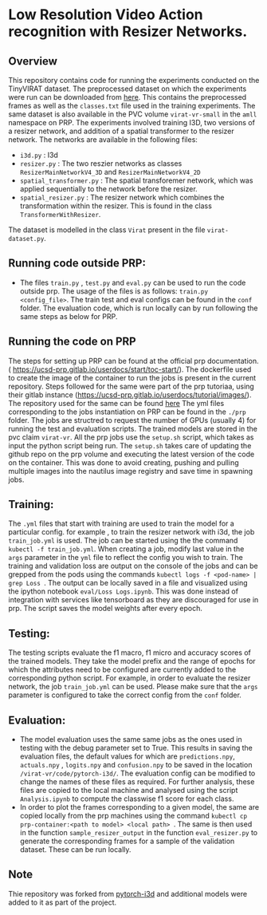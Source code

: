 # Low Resolution Video Action recognition with Resizer Networks. 

## Overview

This repository contains code for running the experiments conducted on the TinyVIRAT dataset. The preprocessed dataset on which the experiments were run can be downloaded from [here](https://drive.google.com/file/d/1ho9kHLapE4WJk9Sodeug7FTm1qWEgiXg/view?usp=sharing). This contains the preprocessed frames as well as the ``classes.txt`` file used in the training experiments. 
The same dataset is also available in the PVC volume ``virat-vr-small`` in the ``amll``  namespace on PRP. 
The experiments involved training I3D, two versions of a resizer network, and addition of a spatial transformer to the resizer network. The networks are available in the following files:
- ``i3d.py`` : I3d
- ``resizer.py`` : The two reszier networks as classes ``ResizerMainNetworkV4_3D`` and ``ResizerMainNetworkV4_2D``
- ``spatial_transformer.py`` : The spatial transforemer network, which was applied sequentially to the network before the resizer. 
- ``spatial_resizer.py`` : The resizer network which combines the transformation within the resizer. This is found in the class ``TransformerWithResizer``. 

The dataset is modelled in the class ``Virat`` present in the file ``virat-dataset.py``. 

## Running code outside PRP:
- The files ``train.py`` , ``test.py`` and ``eval.py`` can be used to run the code outside prp. The usage of the files is as follows: ``train.py <config_file>``. The train test and eval configs can be found in the ``conf`` folder. The evaluation code, which is run locally can by run following the same steps as below for PRP. 

## Running the code on PRP
The steps for setting up PRP can be found at the official prp documentation. (
https://ucsd-prp.gitlab.io/userdocs/start/toc-start/). The dockerfile used to create the image of the container to run the jobs is present in the current repository. Steps followed for the same were part of the prp tutoriaa, using their gitlab instance (https://ucsd-prp.gitlab.io/userdocs/tutorial/images/). The repository used for the same can be found [here](https://gitlab.nautilus.optiputer.net/abhay3010/test-prooject)
The yml files corresponding to the jobs instantiation on PRP can be found in the ``./prp`` folder. The jobs are structred to request the number of GPUs (usually 4) for running the test and evaluation scripts. The trained models are stored in the pvc claim ``virat-vr``. 
All the prp jobs use the ``setup.sh`` script, which takes as input the python script being run. The ``setup.sh`` takes care of updating the github repo on the prp volume and executing the latest version of the code on the container. This was done to avoid creating, pushing and pulling multiple images into the nautilus image registry and save time in spawning jobs. 
## Training:
The ``.yml`` files  that start with training are used to train the model for a particular config. for example , to train the resizer network with i3d, the job ``train_job.yml`` is used. The job can be started using the the command ``kubectl -f train_job.yml``.  When creating a job, modify last value in the ``args`` parameter in the ``yml`` file to reflect the config you wish to train.  The training and validation loss are output on the console of the jobs and can be grepped from the pods using the commands ``kubectl logs -f <pod-name> | grep Loss ``. The output can be locally saved in a file and visualized using the ipython notebook ``eval/Loss Logs.ipynb``. This was done instead of integration with services like tensorboard as they are discouraged for use in prp. The script saves the model weights after every epoch.   
## Testing:
The testing scripts evaluate the f1 macro, f1 micro and accuracy scores of the trained models. They take the model prefix and the range of epochs for which the attributes need to be configured are currently added to the corresponding python script. For example, in order to evaluate the resizer network, the job ``train_job.yml`` can be used. Please make sure that the ``args`` parameter is configured to take the correct config from the ``conf`` folder. 
## Evaluation:
- The model evaluation uses the same same jobs as the ones used in testing with the debug parameter set to True. This results in saving the evaluation files, the default values for which are ``predictions.npy``, ``actuals.npy`` , ``logits.npy`` and ``confusion.npy`` to be saved in the location ``/virat-vr/code/pytorch-i3d/``. The evaluation config can be modified to change the names of these files as required.  For further analysis, these files are copied to the  local machine and analysed using the script ``Analysis.ipynb`` to compute the classwise f1 score for each class. 
- In order to plot the frames corresponding to a given model, the same are copied locally from the prp machines using the command ``kubectl cp prp-container:<path to model> <local path> ``. The same is then used in the function ``sample_resizer_output`` in the function ``eval_resizer.py`` to generate the corresponding frames for a sample of the validation dataset. These can be run locally. 



## Note
Thie repository was forked from [pytorch-i3d](https://github.com/piergiaj/pytorch-i3d) and additional models were added to it as part of the project. 
